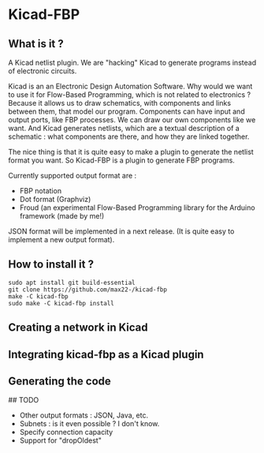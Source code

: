 # Kicad-FBP

## What is it ?
A Kicad netlist plugin. We are "hacking" Kicad to generate programs instead of electronic circuits.

Kicad is an an Electronic Design Automation Software. Why would we want to use it for Flow-Based Programming, which is not related to electronics ? Because it allows us to draw schematics, with components and links between them, that model our program. Components can have input and output ports, like FBP processes. We can draw our own components like we want. And Kicad generates netlists, which are a textual description of a schematic : what components are there, and how they are linked together.

The nice thing is that it is quite easy to make a plugin to generate the netlist format you want. So Kicad-FBP is a plugin to generate FBP programs.

Currently supported output format are :
- FBP notation
- Dot format (Graphviz)
- Froud (an experimental Flow-Based Programming library for the Arduino framework (made by me!)

JSON format will be implemented in a next release. (It is quite easy to implement a new output format).

## How to install it ?

```
sudo apt install git build-essential
git clone https://github.com/max22-/kicad-fbp
make -C kicad-fbp
sudo make -C kicad-fbp install
```

## Creating a network in Kicad

## Integrating kicad-fbp as a Kicad plugin

## Generating the code

## TODO

- Other output formats : JSON, Java, etc.
- Subnets : is it even possible ? I don't know.
- Specify connection capacity
- Support for "dropOldest"
